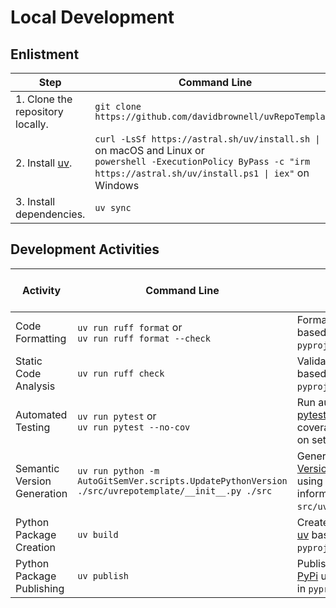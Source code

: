 # Local Development

## Enlistment

| Step | Command Line | Additional Information |
| --- | --- | --- |
| 1. Clone the repository locally. | `git clone https://github.com/davidbrownell/uvRepoTemplate` | https://git-scm.com/docs/git-clone |
| 2. Install [uv](https://github.com/astral-sh/uv). | `curl -LsSf https://astral.sh/uv/install.sh \| sh` on macOS and Linux or <br/>`powershell -ExecutionPolicy ByPass -c "irm https://astral.sh/uv/install.ps1 \| iex"` on Windows | https://docs.astral.sh |
| 3. Install dependencies. | `uv sync` | https://docs.astral.sh/uv/concepts/projects/sync |

## Development Activities

| Activity | Command Line | Description | Invoked by Continuous Integration |
| --- | --- | --- | :-: |
| Code Formatting | `uv run ruff format` or<br>`uv run ruff format --check` | Format source code using [ruff](https://github.com/astral-sh/ruff) based on settings in `pyproject.toml`. | :white_check_mark: |
| Static Code Analysis | `uv run ruff check` | Validate source code using [ruff](https://github.com/astral-sh/ruff) based on settings in `pyproject.toml`. | :white_check_mark: |
| Automated Testing | `uv run pytest` or<br/>`uv run pytest --no-cov` | Run automated tests using [pytest](https://docs.pytest.org/) and extract code coverage using [coverage](https://coverage.readthedocs.io/) based on settings in `pyproject.toml`. | :white_check_mark: |
| Semantic Version Generation | `uv run python -m AutoGitSemVer.scripts.UpdatePythonVersion ./src/uvrepotemplate/__init__.py ./src` | Generate a new [Semantic Version](https://semver.org/) based on git commits using [AutoGitSemVer](https://github.com/davidbrownell/AutoGitSemVer). Version information is stored in `src/uvrepotemplate/__init__.py`. | :white_check_mark: |
| Python Package Creation | `uv build` | Create a python package using [uv](https://github.com/astral-sh/uv) based on settings in `pyproject.toml`. | :white_check_mark: |
| Python Package Publishing | `uv publish` | Publish a python package to [PyPi](https://pypi.org/) using [uv](https://github.com/astral-sh/uv) based on settings in `pyproject.toml`. | :white_check_mark: |
